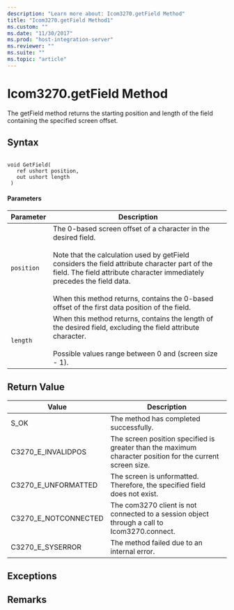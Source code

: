 ```yaml
---
description: "Learn more about: Icom3270.getField Method"
title: "Icom3270.getField Method1"
ms.custom: ""
ms.date: "11/30/2017"
ms.prod: "host-integration-server"
ms.reviewer: ""
ms.suite: ""
ms.topic: "article"
---
```

# Icom3270.getField Method
The getField method returns the starting position and length of the field containing the specified screen offset.  
  
## Syntax  
  
```  
  
void GetField(  
   ref ushort position,  
   out ushort length  
 )  
```  
  
#### Parameters  
  
|Parameter|Description|  
|---------------|-----------------|  
|`position`|The 0-based screen offset of a character in the desired field.<br /><br /> Note that the calculation used by getField considers the field attribute character part of the field. The field attribute character immediately precedes the field data.<br /><br /> When this method returns, contains the 0-based offset of the first data position of the field.|  
|`length`|When this method returns, contains the length of the desired field, excluding the field attribute character.<br /><br /> Possible values range between 0 and (screen size - 1).|  
  
## Return Value  
  
|Value|Description|  
|-----------|-----------------|  
|S_OK|The method has completed successfully.|  
|C3270_E_INVALIDPOS|The screen position specified is greater than the maximum character position for the current screen size.|  
|C3270_E_UNFORMATTED|The screen is unformatted. Therefore, the specified field does not exist.|  
|C3270_E_NOTCONNECTED|The com3270 client is not connected to a session object through a call to Icom3270.connect.|  
|C3270_E_SYSERROR|The method failed due to an internal error.|  
  
## Exceptions  
  
## Remarks
